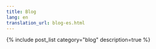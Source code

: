 ```yaml
---
title: Blog
lang: en
translation_url: blog-es.html
---
```


{% include post_list category="blog" description=true %}
